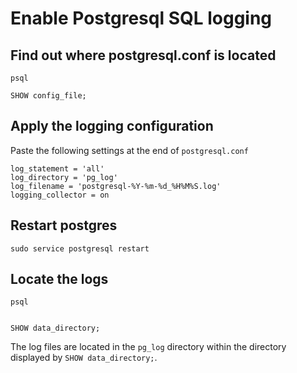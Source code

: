 # Enable Postgresql SQL logging

## Find out where postgresql.conf is located

```
psql

SHOW config_file;
```

## Apply the logging configuration

Paste the following settings at the end of `postgresql.conf`

```
log_statement = 'all'
log_directory = 'pg_log'
log_filename = 'postgresql-%Y-%m-%d_%H%M%S.log'
logging_collector = on
```

## Restart postgres

```
sudo service postgresql restart
```

## Locate the logs

```
psql


SHOW data_directory;
```

The log files are located in the `pg_log` directory within the directory displayed by `SHOW data_directory;`.